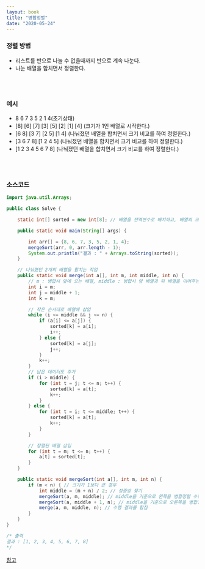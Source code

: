 ```yaml
---
layout: book
title: "병합정렬"
date: "2020-05-24"
---
```


### 정렬 방법
 - 리스트를 반으로 나눌 수 없을때까지 반으로 계속 나눈다.
 - 나눈 배열을 합치면서 정렬한다.

<br><br>

### 예시
- 8 6 7 3 5 2 1 4(초기상태)
- [8] [6] [7] [3] [5] [2] [1] [4] (크기가 1인 배열로 시작한다.)
- [6 8] [3 7] [2 5] [1 4] (나눠졌던 배열을 합치면서 크기 비교를 하여 정렬한다.)
- [3 6 7 8] [1 2 4 5] (나눠졌던 배열을 합치면서 크기 비교를 하여 정렬한다.)
- [1 2 3 4 5 6 7 8] (나눠졌던 배열을 합치면서 크기 비교를 하여 정렬한다.)

<br><br>

### 소스코드

```java
import java.util.Arrays;

public class Solve {

    static int[] sorted = new int[8]; // 배열을 전역변수로 배치하고, 배열의 크기를 지정해줘야 함

    public static void main(String[] args) {

        int arr[] = {8, 6, 7, 3, 5, 2, 1, 4};
        mergeSort(arr, 0, arr.length - 1);
        System.out.println("결과 : " + Arrays.toString(sorted));
    }

    // 나눠졌던 2개의 배열을 합치는 작업
    public static void merge(int a[], int m, int middle, int n) {
        // m : 병합시 앞에 오는 배열, middle : 병합시 앞 배열과 뒤 배열을 이어주는 위치, n : 병합시 뒤에 오는 배열
        int i = m;
        int j = middle + 1;
        int k = m;

        // 작은 순서대로 배열에 삽입
        while (i <= middle && j <= n) {
            if (a[i] <= a[j]) {
                sorted[k] = a[i];
                i++;
            } else {
                sorted[k] = a[j];
                j++;
            }
            k++;
        }
        // 남은 데이터도 추가
        if (i > middle) {
            for (int t = j; t <= n; t++) {
                sorted[k] = a[t];
                k++;
            }
        } else {
            for (int t = i; t <= middle; t++) {
                sorted[k] = a[t];
                k++;
            }
        }

        // 정렬된 배열 삽입
        for (int t = m; t <= n; t++) {
            a[t] = sorted[t];
        }
    }

    public static void mergeSort(int a[], int m, int n) {
        if (m < n) { // 크기가 1보다 큰 경우
            int middle = (m + n) / 2; // 정중앙 찾기
            mergeSort(a, m, middle); // middle을 기준으로 왼쪽을 병합정렬 수행
            mergeSort(a, middle + 1, n); // middle을 기준으로 오른쪽을 병합정렬 수행
            merge(a, m, middle, n); // 수행 결과를 합침
        }
    }
}

/* 출력
결과 : [1, 2, 3, 4, 5, 6, 7, 8]
*/
```

[참고](https://blog.naver.com/ndb796/221227934987)
